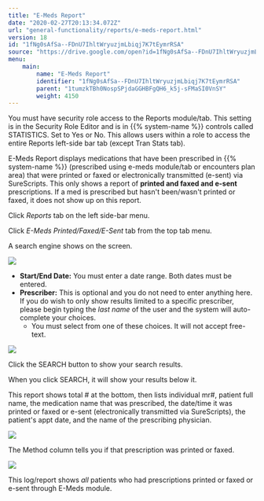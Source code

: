 ```yaml
---
title: "E-Meds Report"
date: "2020-02-27T20:13:34.072Z"
url: "general-functionality/reports/e-meds-report.html"
version: 18
id: "1fNg0sAfSa--FDnU7IhltWryuzjmLbiqj7K7tEymrRSA"
source: "https://drive.google.com/open?id=1fNg0sAfSa--FDnU7IhltWryuzjmLbiqj7K7tEymrRSA"
menu:
    main:
        name: "E-Meds Report"
        identifier: "1fNg0sAfSa--FDnU7IhltWryuzjmLbiqj7K7tEymrRSA"
        parent: "1tumzkTBh0NospSPjdaGGHBFgQH6_k5j-sFMaSI0VnSY"
        weight: 4150
---
```

You must have security role access to the Reports module/tab. This setting is in the Security Role Editor and is in {{% system-name %}} controls called STATISTICS. Set to Yes or No. This allows users within a role to access the entire Reports left-side bar tab (except Tran Stats tab).

E-Meds Report displays medications that have been prescribed in {{% system-name %}} (prescribed using e-meds module/tab or encounters plan area) that were printed or faxed or electronically transmitted (e-sent) via SureScripts. This only shows a report of **printed and faxed and e-sent** prescriptions. If a med is prescribed but hasn't been/wasn't printed or faxed, it does not show up on this report.

Click *Reports* tab on the left side-bar menu.

Click *E-Meds Printed/Faxed/E-Sent* tab from the top tab menu.

A search engine shows on the screen.

![](e-meds-report.images/image1.png)

* <strong>Start/End Date:</strong> You must enter a date range. Both dates must be entered.
* <strong>Prescriber:</strong> This is optional and you do not need to enter anything here. If you do wish to only show results limited to a specific prescriber, please begin typing the <em>last name</em> of the user and the system will auto-complete your choices.
    * You must select from one of these choices. It will not accept free-text.

![](e-meds-report.images/image3.png)

Click the SEARCH button to show your search results.

When you click SEARCH, it will show your results below it.

This report shows total # at the bottom, then lists individual mr#, patient full name, the medication name that was prescribed, the date/time it was printed or faxed or e-sent (electronically transmitted via SureScripts), the patient's appt date, and the name of the prescribing physician.

![](e-meds-report.images/image4.png)

The Method column tells you if that prescription was printed or faxed.

![](https://lh5.googleusercontent.com/Uy9yGYeoyASGNbtx3h7ufYTrwtP7aLZhVui4COY50rX8dl8Ui82XrvxHc1KeAKph-0xAPVu-KJee3OuQhtso-i_pkmv10Uiv_b1Xxznh708P8GOuSaqFIzvBjRbDyO-PSqrH72u4LAx3m_cnvA)

This log/report shows *all* patients who had prescriptions printed or faxed or e-sent through E-Meds module.

